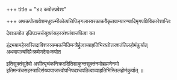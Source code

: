 +++
title = "४२ कपोतप्रवेशः"

+++
अथकपोतप्रवेशमधुवल्मीकोत्पत्तिपिङ्गलास्वरकाकवैकृतग्राम्यारण्यादिमृगपक्षिविकारेशान्तिः

देवाःकपोत इतिपञ्चर्चसूक्तंसहस्त्रंशतंवाजपित्वा यत

इंद्रभयामहेस्वस्तिदाविशस्त्र्यम्बकमितिमन्त्रैर्हुत्वाव्याह्रतिभिरष्तोत्तरशतंतिलहोमंकुर्यात् अथवापञ्चविप्रैःक्रमेणदेवाःकपोत

इतिसूक्तंसुदेवो असीत्यृचंकनिक्रददितिशाकुन्तसूक्तंनमोब्रह्मणेनमो इतिमन्त्रंचसहस्त्रादिसंख्ययाजप्त्वोपनिषदश्चपठित्वाव्याह्रतिभिस्तिलहोमंकुर्यात् ॥
